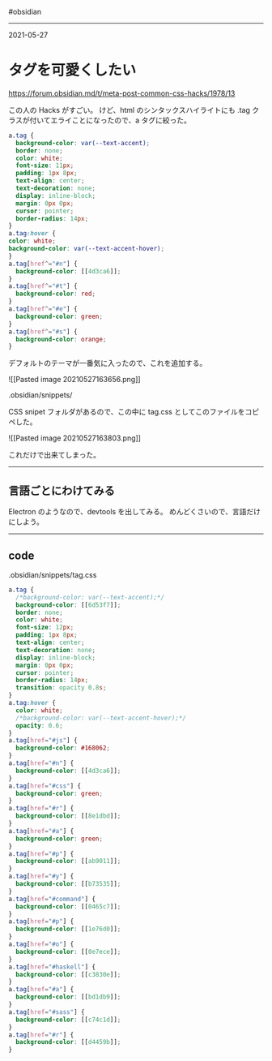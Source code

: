 #obsidian

---
2021-05-27

# タグを可愛くしたい

https://forum.obsidian.md/t/meta-post-common-css-hacks/1978/13

この人の Hacks がすごい。
けど、html のシンタックスハイライトにも .tag クラスが付いてエライことになったので、a タグに絞った。
```css
a.tag {
  background-color: var(--text-accent);
  border: none;
  color: white;
  font-size: 11px;
  padding: 1px 8px;
  text-align: center;
  text-decoration: none;
  display: inline-block;
  margin: 0px 0px;
  cursor: pointer;
  border-radius: 14px;
}
a.tag:hover {
color: white;
background-color: var(--text-accent-hover);
}
a.tag[href^="#n"] {
  background-color: [[4d3ca6]];
}
a.tag[href^="#t"] {
  background-color: red;
}
a.tag[href^="#e"] {
  background-color: green;
}
a.tag[href^="#s"] {
  background-color: orange;
}
```

デフォルトのテーマが一番気に入ったので、これを追加する。

![[Pasted image 20210527163656.png]]

.obsidian/snippets/

CSS snipet フォルダがあるので、この中に tag.css としてこのファイルをコピペした。

![[Pasted image 20210527163803.png]]

これだけで出来てしまった。

---
## 言語ごとにわけてみる

Electron のようなので、devtools を出してみる。
めんどくさいので、言語だけにしよう。


---
## code
.obsidian/snippets/tag.css

```css
a.tag {
  /*background-color: var(--text-accent);*/
  background-color: [[6d53f7]];
  border: none;
  color: white;
  font-size: 12px;
  padding: 1px 8px;
  text-align: center;
  text-decoration: none;
  display: inline-block;
  margin: 0px 0px;
  cursor: pointer;
  border-radius: 14px;
  transition: opacity 0.8s;
}
a.tag:hover {
  color: white;
  /*background-color: var(--text-accent-hover);*/
  opacity: 0.6;
}
a.tag[href="#js"] {
  background-color: #168062;
}
a.tag[href="#n"] {
  background-color: [[4d3ca6]];
}
a.tag[href="#css"] {
  background-color: green;
}
a.tag[href="#r"] {
  background-color: [[8e1dbd]];
}
a.tag[href="#a"] {
  background-color: green;
}
a.tag[href="#p"] {
  background-color: [[ab9011]];
}
a.tag[href="#y"] {
  background-color: [[b73535]];
}
a.tag[href="#command"] {
  background-color: [[0465c7]];
}
a.tag[href="#p"] {
  background-color: [[1e76d0]];
}
a.tag[href="#o"] {
  background-color: [[0e7ece]];
}
a.tag[href="#haskell"] {
  background-color: [[c3830e]];
}
a.tag[href="#a"] {
  background-color: [[bd1db9]];
}
a.tag[href="#sass"] {
  background-color: [[c74c1d]];
}
a.tag[href="#r"] {
  background-color: [[d4459b]];
}
```